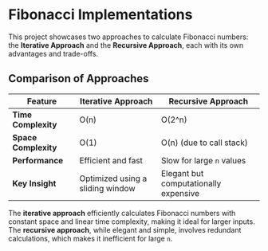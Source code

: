 # Fibonacci Implementations

This project showcases two approaches to calculate Fibonacci numbers: the **Iterative Approach** and the **Recursive Approach**, each with its own advantages and trade-offs.

## Comparison of Approaches

| Feature            | Iterative Approach          | Recursive Approach         |
|---------------------|-----------------------------|-----------------------------|
| **Time Complexity** | O(n)                       | O(2^n)                     |
| **Space Complexity**| O(1)                       | O(n) (due to call stack)   |
| **Performance**     | Efficient and fast         | Slow for large `n` values  |
| **Key Insight**     | Optimized using a sliding window | Elegant but computationally expensive |

The **iterative approach** efficiently calculates Fibonacci numbers with constant space and linear time complexity, making it ideal for larger inputs. The **recursive approach**, while elegant and simple, involves redundant calculations, which makes it inefficient for large `n`.

